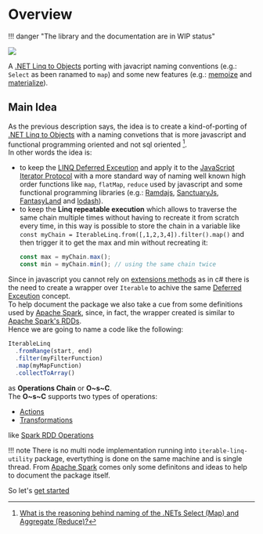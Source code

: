 # Overview

!!! danger "The library and the documentation are in WIP status"

[![](https://data.jsdelivr.com/v1/package/npm/iterable-linq-utility/badge)](https://www.jsdelivr.com/package/npm/iterable-linq-utility)

A [.NET Linq to Objects](https://learn.microsoft.com/it-it/dotnet/csharp/programming-guide/concepts/linq/linq-to-objects) porting with javacript naming conventions (e.g.: `Select` as been ranamed to `map`) and some new features (e.g.: [memoize](api-reference/transformations.md#memoize) and [materialize](api-reference/actions.md#materialize)).

## Main Idea

As the previous description says, the idea is to create a kind-of-porting of [.NET Linq to Objects](https://learn.microsoft.com/it-it/dotnet/csharp/programming-guide/concepts/linq/linq-to-objects) with a naming convetions that is more javascript and functional programming oriented and not sql oriented [^1].  
In other words the idea is:

- to keep the [LINQ Deferred Exceution](https://learn.microsoft.com/en-us/dotnet/standard/linq/deferred-execution-lazy-evaluation#deferred-execution) and apply it to the [JavaScript Iterator Protocol](https://developer.mozilla.org/en-US/docs/Web/JavaScript/Reference/Iteration_protocols) with a more standard way of naming well known high order functions like `map`, `flatMap`, `reduce` used by javascript and some functional programming libraries (e.g.: [Ramdajs](https://github.com/functionalland/ramda), [SanctuaryJs](https://github.com/orgs/sanctuary-js/repositories?type=all), [FantasyLand](https://github.com/fantasyland) and [lodash](https://github.com/lodash/lodash)). 
- to keep the **Linq repeatable execution** which allows to traverse the same chain multiple times without having to recreate it from scratch every time, in this way is possible to store the chain in a variable like `const myChain = IterableLinq.from([,1,2,3,4]).filter().map()` and then trigger it to get the max and min without recreating it:
  ```ts
  const max = myChain.max();
  const min = myChain.min(); // using the same chain twice
  ```

Since in javascript you cannot rely on [extensions methods](https://learn.microsoft.com/en-us/dotnet/csharp/programming-guide/classes-and-structs/extension-methods) as in c# there is the need to create a wrapper over `Iterable` to achive the same [Deferred Exceution](https://learn.microsoft.com/en-us/dotnet/standard/linq/deferred-execution-lazy-evaluation#deferred-execution) concept.  
To help document the package we also take a cue from some definitions used by [Apache Spark](https://spark.apache.org/), since, in fact, the wrapper created is similar to [Apache Spark's RDDs](https://spark.apache.org/docs/latest/rdd-programming-guide.html#resilient-distributed-datasets-rdds).  
Hence we are going to name a code like the following:

```ts title="Operations Chain example"
IterableLinq
  .fromRange(start, end)
  .filter(myFilterFunction)
  .map(myMapFunction)
  .collectToArray()
```

as **Operations Chain** or **O~s~C**.  
The **O~s~C** supports two types of operations:

- [Actions](/api-reference/actions.md)
- [Transformations](/api-reference/transformations.md)

like [Spark RDD Operations](https://spark.apache.org/docs/latest/rdd-programming-guide.html#rdd-operations)

!!! note
    There is no multi node implementation running into `iterable-linq-utility` package, evertything is done on the same machine and is single thread. From [Apache Spark](https://spark.apache.org/) comes only some definitons and ideas to help to document the package itself.

So let's [get started](getting-started.md)

[^1]: [What is the reasoning behind naming of the .NETs Select (Map) and Aggregate (Reduce)?](https://softwareengineering.stackexchange.com/questions/311007/what-is-the-reasoning-behind-naming-of-the-nets-select-map-and-aggregate-red)